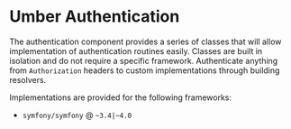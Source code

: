 Umber Authentication
====================

The authentication component provides a series of classes that will allow
implementation of authentication routines easily. Classes are built in
isolation and do not require a specific framework. Authenticate anything
from `Authorization` headers to custom implementations through building
resolvers.

Implementations are provided for the following frameworks:
* `symfony/symfony` @ `~3.4|~4.0`
